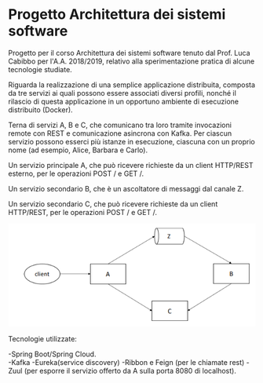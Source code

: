 # Progetto Architettura dei sistemi software

Progetto per il corso Architettura dei sistemi software tenuto dal Prof. Luca Cabibbo per l'A.A. 2018/2019, relativo alla sperimentazione pratica di alcune tecnologie studiate.

Riguarda la realizzazione di una semplice applicazione distribuita, composta da tre servizi ai quali possono essere associati diversi profili, nonché il rilascio di questa applicazione in un opportuno ambiente di esecuzione distribuito (Docker).

Terna di servizi A, B e C, che comunicano tra loro  tramite invocazioni remote con REST e 
comunicazione asincrona con Kafka. Per ciascun servizio possono esserci più istanze in esecuzione, 
ciascuna con un proprio nome (ad esempio, Alice, Barbara e Carlo). 

Un servizio principale A, che può ricevere richieste da un client HTTP/REST esterno, per le 
operazioni POST / e GET /.  

Un servizio secondario B, che è un ascoltatore di messaggi dal canale Z.

Un  servizio  secondario  C,  che  può  ricevere  richieste  da  un  client  HTTP/REST,  per  le 
operazioni POST / e GET /.  

![Alt text](arc.png)

Tecnologie utilizzate:

-Spring Boot/Spring Cloud.  
-Kafka
-Eureka(service  discovery)
-Ribbon  e  Feign  (per le chiamate rest)
-Zuul (per esporre il servizio offerto da A sulla porta 8080 di localhost).

